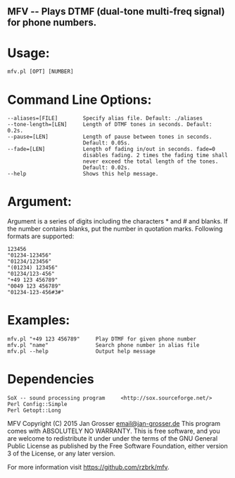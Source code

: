 ## MFV -- Plays DTMF (dual-tone multi-freq signal) for phone numbers.

# Usage:

    mfv.pl [OPT] [NUMBER]

# Command Line Options:
    --aliases=[FILE]        Specify alias file. Default: ./aliases
    --tone-length=[LEN]     Length of DTMF tones in seconds. Default: 0.2s.
    --pause=[LEN]           Length of pause between tones in seconds.
                            Default: 0.05s.
    --fade=[LEN]            Length of fading in/out in seconds. fade=0
                            disables fading. 2 times the fading time shall
                            never exceed the total length of the tones.
                            Default: 0.02s.
    --help                  Shows this help message.

# Argument:

Argument is a series of digits including the characters * and # and blanks.
If the number contains blanks, put the number in quotation marks. Following
formats are supported:

    123456
    "01234-123456"
    "01234/123456"
    "(01234) 123456"
    "01234/123-456"
    "+49 123 456789"
    "0049 123 456789"
    "01234-123-456#3#"

# Examples:
    mfv.pl "+49 123 456789"     Play DTMF for given phone number
    mfv.pl "name"               Search phone number in alias file
    mfv.pl --help               Output help message

# Dependencies

    SoX -- sound processing program     <http://sox.sourceforge.net/>
    Perl Config::Simple
    Perl Getopt::Long

MFV Copyright (C) 2015 Jan Grosser <email@jan-grosser.de>
This program comes with ABSOLUTELY NO WARRANTY. This is free software, and
you are welcome to redistribute it under under the terms of the GNU General
Public License as published by the Free Software Foundation, either version 3
of the License, or any later version.

For more information visit <https://github.com/rzbrk/mfv>.

